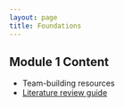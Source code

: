 ```yaml
---
layout: page
title: Foundations
---
```

## Module 1 Content
- Team-building resources
- [Literature review guide](link)
